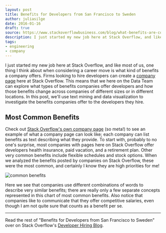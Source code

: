 ```yaml
---
layout: post
title: Benefits for Developers from San Francisco to Sweden
author: juliasilge
date: 2016-01-16
draft: true
source: https://www.stackoverflowbusiness.com/blog/what-benefits-are-companies-offering-developers
description: I just started my new job here at Stack Overflow, and like most of us, one thing I think about when considering a career move is what kind of benefits a company offers. Firms looking to hire developers can create a company page here at Stack Overflow. This means that we here on the Data Team can explore what types of benefits companies offer developers and how those benefits change across companies of different sizes or in different locations. In this post, we'll use text mining and data visualization to investigate the benefits companies offer to the developers they hire.
tags: 
- engineering
- company
---
```

I just started my new job here at Stack Overflow, and like most of us, one thing I think about when considering a career move is what kind of benefits a company offers. Firms looking to hire developers can create a [company page](http://stackoverflow.com/jobs/companies) here at Stack Overflow. This means that we here on the Data Team can explore what types of benefits companies offer developers and how those benefits change across companies of different sizes or in different locations. In this post, we'll use text mining and data visualization to investigate the benefits companies offer to the developers they hire.

## Most Common Benefits

Check out [Stack Overflow's own company page](http://stackoverflow.com/jobs/companies/stack-overflow) (so meta!) to see an example of what a company page can look like; each company can list benefits as text describing what they provide. To start with, probably to no one's surprise, most companies with pages here on Stack Overflow offer developers health insurance, paid vacation, and a retirement plan. Other very common benefits include flexible schedules and stock options. When we analyzed the benefits posted by companies on Stack Overflow, these were the most common, and certainly I know they are high priorities for me!

![common benefits](https://www.stackoverflowbusiness.com/hs-fs/hubfs/most%20common%20employer%20benefits.png?t=1484581515261&width=1074&height=896&name=most%20common%20employer%20benefits.png)

Here we see that companies use different combinations of words to describe very similar benefits; there are really only a few separate concepts represented in this chart of most common benefits. Also notice that companies like to communicate that they offer competitive salaries, even though I am not quite sure that counts as a benefit per se.

---
 
Read the rest of "Benefits for Developers from San Francisco to Sweden" over on Stack Overflow's [Developer Hiring Blog](https://www.stackoverflowbusiness.com/blog/what-benefits-are-companies-offering-developers). 
